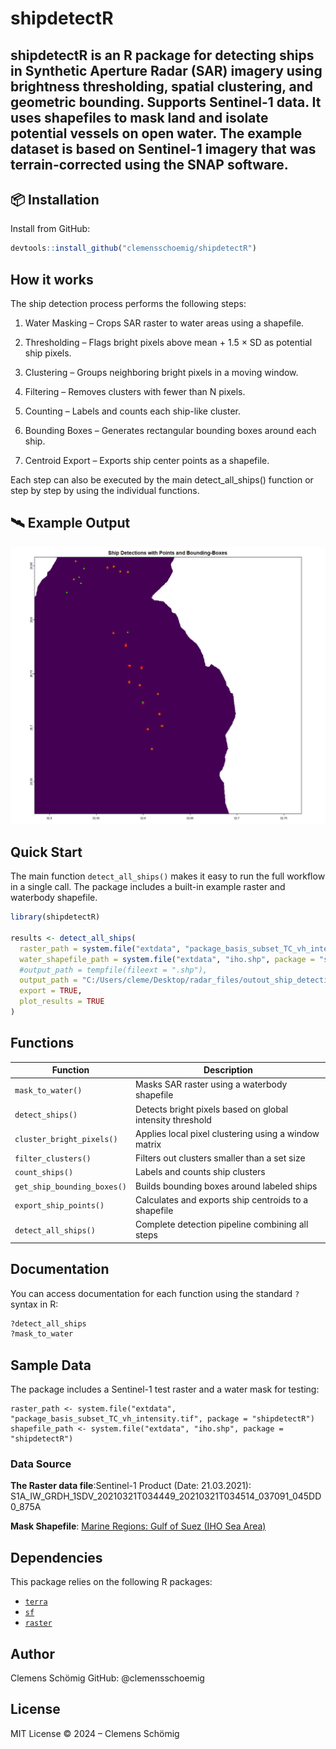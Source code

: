 # shipdetectR

**shipdetectR** is an R package for detecting ships in Synthetic Aperture Radar (SAR) imagery using brightness thresholding, spatial clustering, and geometric bounding.
Supports Sentinel-1 data.
It uses shapefiles to mask land and isolate potential vessels on open water.
The example dataset is based on Sentinel-1 imagery that was terrain-corrected using the SNAP software.
---

## 📦 Installation

Install from GitHub:

```r
devtools::install_github("clemensschoemig/shipdetectR")
```

## How it works

The ship detection process performs the following steps:

1. Water Masking – Crops SAR raster to water areas using a shapefile.

2. Thresholding – Flags bright pixels above mean + 1.5 × SD as potential ship pixels.

3. Clustering – Groups neighboring bright pixels in a moving window.

4. Filtering – Removes clusters with fewer than N pixels.

5. Counting – Labels and counts each ship-like cluster.

6. Bounding Boxes – Generates rectangular bounding boxes around each ship.

7. Centroid Export – Exports ship center points as a shapefile.

Each step can also be executed by the main detect_all_ships() function or step by step by using the individual functions.


## 🛰️ Example Output

![Detected ships](man/figures/ship_detection_output.png)


## Quick Start

The main function `detect_all_ships()` makes it easy to run the full workflow in a single call.
The package includes a built-in example raster and waterbody shapefile.

```r
library(shipdetectR)

results <- detect_all_ships(
  raster_path = system.file("extdata", "package_basis_subset_TC_vh_intensity.tif", package = "shipdetectR"),
  water_shapefile_path = system.file("extdata", "iho.shp", package = "shipdetectR"),
  #output_path = tempfile(fileext = ".shp"),
  output_path = "C:/Users/cleme/Desktop/radar_files/outout_ship_detections_coordinates/ship_centroids5.shp",
  export = TRUE,
  plot_results = TRUE
)

```

## Functions

| Function                | Description                                              |
|-------------------------|----------------------------------------------------------|
| `mask_to_water()`       | Masks SAR raster using a waterbody shapefile            |
| `detect_ships()`        | Detects bright pixels based on global intensity threshold |
| `cluster_bright_pixels()` | Applies local pixel clustering using a window matrix  |
| `filter_clusters()`     | Filters out clusters smaller than a set size             |
| `count_ships()`         | Labels and counts ship clusters                          |
| `get_ship_bounding_boxes()` | Builds bounding boxes around labeled ships         |
| `export_ship_points()`  | Calculates and exports ship centroids to a shapefile     |
| `detect_all_ships()`    | Complete detection pipeline combining all steps          |

## Documentation

You can access documentation for each function using the standard `?` syntax in R:

```r
?detect_all_ships
?mask_to_water
```

## Sample Data

The package includes a Sentinel-1 test raster and a water mask for testing:

```
raster_path <- system.file("extdata", "package_basis_subset_TC_vh_intensity.tif", package = "shipdetectR")
shapefile_path <- system.file("extdata", "iho.shp", package = "shipdetectR")
```
### Data Source

**The Raster data file**:Sentinel-1 Product (Date: 21.03.2021): S1A_IW_GRDH_1SDV_20210321T034449_20210321T034514_037091_045DD0_875A

**Mask Shapefile**: [Marine Regions: Gulf of Suez (IHO Sea Area)](http://marineregions.org/mrgid/4262)

## Dependencies

This package relies on the following R packages:

- [`terra`](https://rspatial.org/)
- [`sf`](https://r-spatial.github.io/sf/)
- [`raster`](https://rspatial.r-universe.dev/)

## Author

Clemens Schömig
GitHub: @clemensschoemig

## License

MIT License © 2024 – Clemens Schömig
